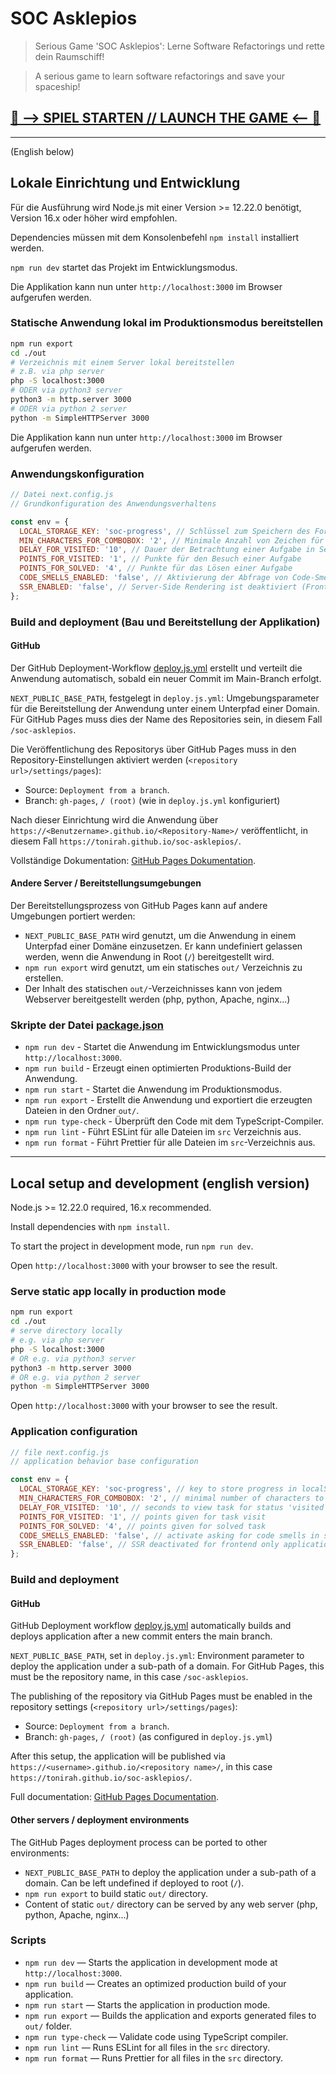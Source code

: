 # SOC Asklepios
> Serious Game 'SOC Asklepios': Lerne Software Refactorings und rette dein Raumschiff!

> A serious game to learn software refactorings and save your spaceship!
## [🚀 --> SPIEL STARTEN // LAUNCH THE GAME <-- 🚀](https://tonirah.github.io/soc-asklepios/)

---
(English below)
## Lokale Einrichtung und Entwicklung

Für die Ausführung wird Node.js mit einer Version >= 12.22.0 benötigt, Version 16.x oder höher wird empfohlen.

Dependencies müssen mit dem Konsolenbefehl `npm install` installiert werden.

`npm run dev` startet das Projekt im Entwicklungsmodus.

Die Applikation kann nun unter `http://localhost:3000` im Browser aufgerufen werden.

### Statische Anwendung lokal im Produktionsmodus bereitstellen
```bash
npm run export
cd ./out
# Verzeichnis mit einem Server lokal bereitstellen
# z.B. via php server
php -S localhost:3000
# ODER via python3 server
python3 -m http.server 3000
# ODER via python 2 server
python -m SimpleHTTPServer 3000
```

Die Applikation kann nun unter `http://localhost:3000` im Browser aufgerufen werden.

### Anwendungskonfiguration
```javascript
// Datei next.config.js
// Grundkonfiguration des Anwendungsverhaltens

const env = {
  LOCAL_STORAGE_KEY: 'soc-progress', // Schlüssel zum Speichern des Fortschritts im localStorage des Browsers
  MIN_CHARACTERS_FOR_COMBOBOX: '2', // Minimale Anzahl von Zeichen für die Anzeige von Eingabeoptionen
  DELAY_FOR_VISITED: '10', // Dauer der Betrachtung einer Aufgabe in Sekunden, bevor diese als “besucht” markiert wird
  POINTS_FOR_VISITED: '1', // Punkte für den Besuch einer Aufgabe
  POINTS_FOR_SOLVED: '4', // Punkte für das Lösen einer Aufgabe
  CODE_SMELLS_ENABLED: 'false', // Aktivierung der Abfrage von Code-Smells in einigen Aufgaben
  SSR_ENABLED: 'false', // Server-Side Rendering ist deaktiviert (Frontend-Anwendung)
};
```

### Build and deployment (Bau und Bereitstellung der Applikation)
#### GitHub
Der GitHub Deployment-Workflow [deploy.js.yml](.github/workflows/deploy.js.yml) erstellt und verteilt die Anwendung automatisch, sobald ein neuer Commit im Main-Branch erfolgt.

`NEXT_PUBLIC_BASE_PATH`, festgelegt in `deploy.js.yml`: Umgebungsparameter für die Bereitstellung der Anwendung unter einem Unterpfad einer Domain. Für GitHub Pages muss dies der Name des Repositories sein, in diesem Fall `/soc-asklepios`.

Die Veröffentlichung des Repositorys über GitHub Pages muss in den Repository-Einstellungen aktiviert werden (`<repository url>/settings/pages`):
- Source: `Deployment from a branch`.
- Branch: `gh-pages`, `/ (root)` (wie in `deploy.js.yml` konfiguriert)

Nach dieser Einrichtung wird die Anwendung über `https://<Benutzername>.github.io/<Repository-Name>/` veröffentlicht, in diesem Fall `https://tonirah.github.io/soc-asklepios/`.

Vollständige Dokumentation: [GitHub Pages Dokumentation](https://docs.github.com/en/pages).

#### Andere Server / Bereitstellungsumgebungen
Der Bereitstellungsprozess von GitHub Pages kann auf andere Umgebungen portiert werden:
- `NEXT_PUBLIC_BASE_PATH` wird genutzt, um die Anwendung in einem Unterpfad einer Domäne einzusetzen. Er kann undefiniert gelassen werden, wenn die Anwendung in Root (`/`) bereitgestellt wird.
- `npm run export` wird genutzt, um ein statisches `out/` Verzeichnis zu erstellen.
- Der Inhalt des statischen `out/`-Verzeichnisses kann von jedem Webserver bereitgestellt werden (php, python, Apache, nginx...)

### Skripte der Datei [package.json](package.json)

- `npm run dev` - Startet die Anwendung im Entwicklungsmodus unter `http://localhost:3000`.
- `npm run build` - Erzeugt einen optimierten Produktions-Build der Anwendung.
- `npm run start` - Startet die Anwendung im Produktionsmodus.
- `npm run export` - Erstellt die Anwendung und exportiert die erzeugten Dateien in den Ordner `out/`.
- `npm run type-check` - Überprüft den Code mit dem TypeScript-Compiler.
- `npm run lint` - Führt ESLint für alle Dateien im `src` Verzeichnis aus.
- `npm run format` - Führt Prettier für alle Dateien im `src`-Verzeichnis aus.

---

## Local setup and development (english version)

Node.js >= 12.22.0 required, 16.x recommended.

Install dependencies with `npm install`.

To start the project in development mode, run `npm run dev`.

Open `http://localhost:3000` with your browser to see the result.

### Serve static app locally in production mode
```bash
npm run export
cd ./out
# serve directory locally
# e.g. via php server
php -S localhost:3000
# OR e.g. via python3 server
python3 -m http.server 3000
# OR e.g. via python 2 server
python -m SimpleHTTPServer 3000
```

Open `http://localhost:3000` with your browser to see the result.

### Application configuration
```javascript
// file next.config.js
// application behavior base configuration

const env = {
  LOCAL_STORAGE_KEY: 'soc-progress', // key to store progress in localStorage
  MIN_CHARACTERS_FOR_COMBOBOX: '2', // minimal number of characters to show input options
  DELAY_FOR_VISITED: '10', // seconds to view task for status 'visited'
  POINTS_FOR_VISITED: '1', // points given for task visit
  POINTS_FOR_SOLVED: '4', // points given for solved task
  CODE_SMELLS_ENABLED: 'false', // activate asking for code smells in some tasks
  SSR_ENABLED: 'false', // SSR deactivated for frontend only application
};
```

### Build and deployment
#### GitHub
GitHub Deployment workflow [deploy.js.yml](.github/workflows/deploy.js.yml) automatically builds and deploys application after a new commit enters the main branch.

`NEXT_PUBLIC_BASE_PATH`, set in `deploy.js.yml`: Environment parameter to deploy the application under a sub-path of a domain. For GitHub Pages, this must be the repository name, in this case `/soc-asklepios`.

The publishing of the repository via GitHub Pages must be enabled in the repository settings (`<repository url>/settings/pages`):
- Source: `Deployment from a branch`.
- Branch: `gh-pages`, `/ (root)` (as configured in `deploy.js.yml`)

After this setup, the application will be published via `https://<username>.github.io/<repository name>/`, in this case `https://tonirah.github.io/soc-asklepios/`.

Full documentation: [GitHub Pages Documentation](https://docs.github.com/en/pages).

#### Other servers / deployment environments
The GitHub Pages deployment process can be ported to other environments:
- `NEXT_PUBLIC_BASE_PATH` to deploy the application under a sub-path of a domain. Can be left undefined if deployed to root (`/`).
- `npm run export` to build static `out/` directory.
- Content of static `out/` directory can be served by any web server (php, python, Apache, nginx...)

### Scripts

- `npm run dev` — Starts the application in development mode at `http://localhost:3000`.
- `npm run build` — Creates an optimized production build of your application.
- `npm run start` — Starts the application in production mode.
- `npm run export` — Builds the application and exports generated files to `out/` folder.
- `npm run type-check` — Validate code using TypeScript compiler.
- `npm run lint` — Runs ESLint for all files in the `src` directory.
- `npm run format` — Runs Prettier for all files in the `src` directory.
